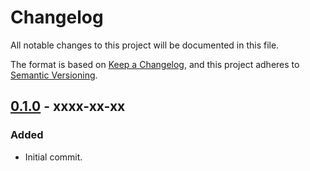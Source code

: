 # Changelog

All notable changes to this project will be documented in this file.

The format is based on [Keep a Changelog](https://keepachangelog.com/en/1.0.0/),
and this project adheres to [Semantic Versioning](https://semver.org/spec/v2.0.0.html).

## [0.1.0] - xxxx-xx-xx

### Added

- Initial commit.

[Unreleased]: https://github.com/daxpedda/axum-server-dual-protocol/compare/v0.1.0...HEAD
[0.1.0]: https://github.com/daxpedda/axum-server-dual-protocol/releases/tag/v0.1.0
